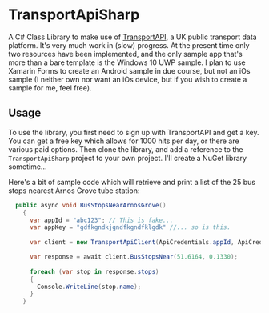 # TransportApiSharp
A C# Class Library to make use of [TransportAPI](http://www.transportapi.com), a UK public transport data platform. It's very much work in (slow) progress. At the present time only two resources have been implemented, and the only sample app that's more than a bare template is the Windows 10 UWP sample. I plan to use Xamarin Forms to create an Android sample in due course, but not an iOs sample (I neither own nor want an iOs device, but if you wish to create a sample for me, feel free).

## Usage
To use the library, you first need to sign up with TransportAPI and get a key. You can get a free key which allows for 1000 hits per day, or there are various paid options. Then clone the library, and add a reference to the <code>TransportApiSharp</code> project to your own project. I'll create a NuGet library sometime...

Here's a bit of sample code which will retrieve and print a list of the 25 bus stops nearest Arnos Grove tube station:

```C#
  public async void BusStopsNearArnosGrove()
    {
      var appId = "abc123"; // This is fake...
      var appKey = "gdfkgndkjgndfkgndfklgdk" //... so is this.
            
      var client = new TransportApiClient(ApiCredentials.appId, ApiCredentials.appKey);

      var response = await client.BusStopsNear(51.6164, 0.1330);
            
      foreach (var stop in response.stops)
      {
        Console.WriteLine(stop.name);
      }
    }
```



  
